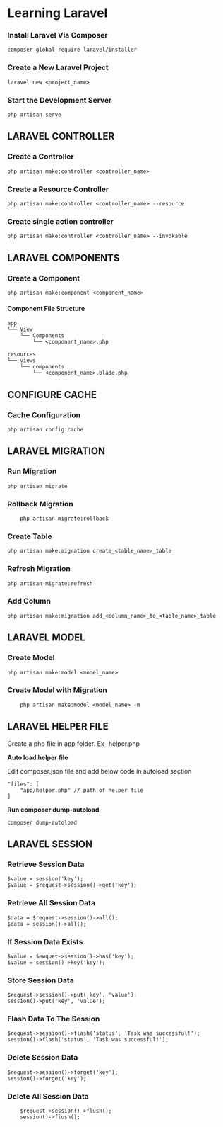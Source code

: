 # **Learning Laravel**

### Install Laravel Via Composer

    composer global require laravel/installer

### Create a New Laravel Project

    laravel new <project_name>

### Start the Development Server

    php artisan serve

## **LARAVEL CONTROLLER**

### Create a Controller

    php artisan make:controller <controller_name>

### Create a Resource Controller

    php artisan make:controller <controller_name> --resource

### Create single action controller

    php artisan make:controller <controller_name> --invokable

## **LARAVEL COMPONENTS**

### Create a Component

    php artisan make:component <component_name>

#### **Component File Structure**

    app
    └── View
        └── Components
            └── <component_name>.php

    resources
    └── views
        └── components
            └── <component_name>.blade.php

## **CONFIGURE CACHE**

### Cache Configuration

    php artisan config:cache

## **LARAVEL MIGRATION**

### Run Migration

    php artisan migrate

### Rollback Migration
    
        php artisan migrate:rollback

### Create Table

    php artisan make:migration create_<table_name>_table

### Refresh Migration

    php artisan migrate:refresh

### Add Column

    php artisan make:migration add_<column_name>_to_<table_name>_table

## **LARAVEL MODEL**

### Create Model

    php artisan make:model <model_name>

### Create Model with Migration
    
        php artisan make:model <model_name> -m


## **LARAVEL HELPER FILE**

Create a php file in app folder. Ex- helper.php

**Auto load helper file**

Edit composer.json file and add below code in autoload section

    "files": [
        "app/helper.php" // path of helper file
    ]

**Run composer dump-autoload**

    composer dump-autoload

## **LARAVEL SESSION**

### Retrieve Session Data

    $value = session('key');
    $value = $request->session()->get('key');

### Retrieve All Session Data

    $data = $request->session()->all();
    $data = session()->all();

### If Session Data Exists

    $value = $ewquet->session()->has('key');
    $value = session()->key('key');

### Store Session Data
    
    $request->session()->put('key', 'value');
    session()->put('key', 'value');

### Flash Data To The Session

    $request->session()->flash('status', 'Task was successful!');
    session()->flash('status', 'Task was successful!');

### Delete Session Data

    $request->session()->forget('key');
    session()->forget('key');

### Delete All Session Data
    
        $request->session()->flush();
        session()->flush();
